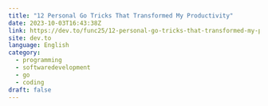 ```yaml
---
title: "12 Personal Go Tricks That Transformed My Productivity"
date: 2023-10-03T16:43:38Z
link: https://dev.to/func25/12-personal-go-tricks-that-transformed-my-productivity-mne?utm_medium=RSS&utm_source=news.12bit.vn
site: dev.to
language: English
category:
  - programming
  - softwaredevelopment
  - go
  - coding
draft: false
---
```


